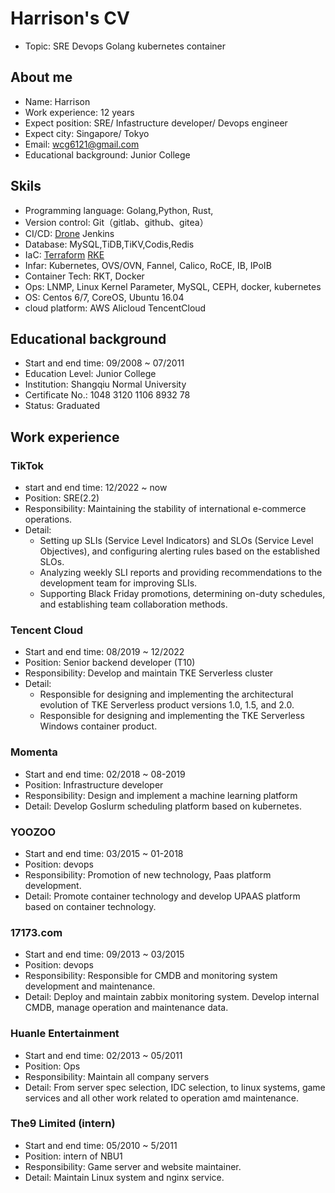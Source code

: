# Harrison's CV

- Topic: SRE Devops Golang kubernetes container

## About me

- Name: Harrison
- Work experience: 12 years
- Expect position: SRE/ Infastructure developer/ Devops engineer
- Expect city: Singapore/ Tokyo
- Email: wcg6121@gmail.com
- Educational background: Junior College

## Skils

- Programming language: Golang,Python, Rust,
- Version control: Git（gitlab、github、gitea）
- CI/CD: [Drone](https://github.com/drone/drone)  Jenkins
- Database: MySQL,TiDB,TiKV,Codis,Redis
- IaC: [Terraform](https://github.com/hashicorp/terraform) [RKE](https://github.com/rancher/rke)
- Infar: Kubernetes, OVS/OVN, Fannel, Calico, RoCE, IB, IPoIB
- Container Tech: RKT, Docker
- Ops: LNMP, Linux Kernel Parameter, MySQL, CEPH, docker, kubernetes
- OS: Centos 6/7, CoreOS, Ubuntu 16.04
- cloud platform: AWS Alicloud TencentCloud

## Educational background

- Start and end time: 09/2008 ~ 07/2011
- Education Level: Junior College
- Institution: Shangqiu Normal University
- Certificate No.: 1048 3120 1106 8932 78
- Status: Graduated

## Work experience

### TikTok

- start and end time: 12/2022 ~ now
- Position: SRE(2.2)
- Responsibility: Maintaining the stability of international e-commerce operations.
- Detail:
  - Setting up SLIs (Service Level Indicators) and SLOs (Service Level Objectives), and configuring alerting rules based on the established SLOs.
  - Analyzing weekly SLI reports and providing recommendations to the development team for improving SLIs.
  - Supporting Black Friday promotions, determining on-duty schedules, and establishing team collaboration methods.

### Tencent Cloud

- Start and end time: 08/2019 ~ 12/2022
- Position: Senior backend developer (T10)
- Responsibility: Develop and maintain TKE Serverless cluster
- Detail:
  - Responsible for designing and implementing the architectural evolution of TKE Serverless product versions 1.0, 1.5, and 2.0.
  - Responsible for designing and implementing the TKE Serverless Windows container product.

### Momenta

- Start and end time: 02/2018 ~ 08-2019
- Position: Infrastructure developer
- Responsibility: Design and implement a machine learning platform
- Detail: Develop Goslurm scheduling platform based on kubernetes.

### YOOZOO

- Start and end time: 03/2015 ~ 01-2018
- Position: devops
- Responsibility: Promotion of new technology, Paas platform development.
- Detail: Promote container technology and develop UPAAS platform based on container technology.

### 17173.com

- Start and end time: 09/2013 ~ 03/2015
- Position: devops
- Responsibility: Responsible for CMDB and monitoring system development and maintenance.
- Detail: Deploy and maintain zabbix monitoring system. Develop internal CMDB, manage operation and maintenance data.

### Huanle Entertainment

- Start and end time: 02/2013 ~ 05/2011
- Position: Ops
- Responsibility: Maintain all company servers
- Detail: From server spec selection, IDC selection, to linux systems, game services and all other work related to operation amd maintenance.

### The9 Limited (intern)

- Start and end time: 05/2010 ~ 5/2011
- Position: intern of NBU1
- Responsibility: Game server and website maintainer.
- Detail: Maintain Linux system and nginx service.

